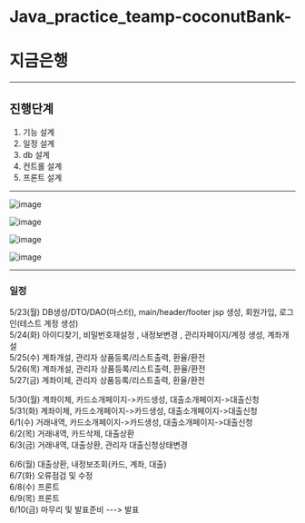 # Java_practice_teamp-coconutBank-
# 지금은행
----------
  
## 진행단계  
1. 기능 설계  
2. 일정 설계  
3. db 설계  
4. 컨트롤 설계  
5. 프론트 설계  
----------

![image](https://user-images.githubusercontent.com/100547978/169727691-e631653e-da70-4539-8cc0-f6a87c65ec5c.png)

![image](https://user-images.githubusercontent.com/100547978/169727707-d5e7ae67-115b-41c7-bc22-46fce35cb6a5.png)

![image](https://user-images.githubusercontent.com/100547978/169727718-08eeb2da-5510-442c-9c9c-88eed4b59c28.png)

![image](https://user-images.githubusercontent.com/100547978/169727727-7b700917-8df2-4bce-8150-b2349d36b69d.png)

----------
### 일정

5/23(월) DB생성/DTO/DAO(마스터), main/header/footer jsp 생성, 회원가입, 로그인(테스트 계정 생성)  
5/24(화) 아이디찾기, 비밀번호재설정 , 내정보변경 , 관리자페이지/계정 생성, 계좌개설  
5/25(수) 계좌개설, 관리자 상품등록/리스트출력, 환율/환전   
5/26(목) 계좌개설, 관리자 상품등록/리스트출력, 환율/환전   
5/27(금) 계좌이체, 관리자 상품등록/리스트출력, 환율/환전   
  
  
5/30(월) 계좌이체, 카드소개페이지->카드생성, 대출소개페이지->대출신청  
5/31(화) 계좌이체, 카드소개페이지->카드생성, 대출소개페이지->대출신청  
6/1(수)  거래내역, 카드소개페이지->카드생성, 대출소개페이지->대출신청  
6/2(목)  거래내역, 카드삭제, 대출상환  
6/3(금)  거래내역, 대출상환,  관리자 대출신청상태변경  

6/6(월)  대출상환, 내정보조회(카드, 계좌, 대출)   
6/7(화) 오류점검 및 수정  
6/8(수) 프론트  
6/9(목) 프론트  
6/10(금) 마무리 및 발표준비 ---> 발표  
